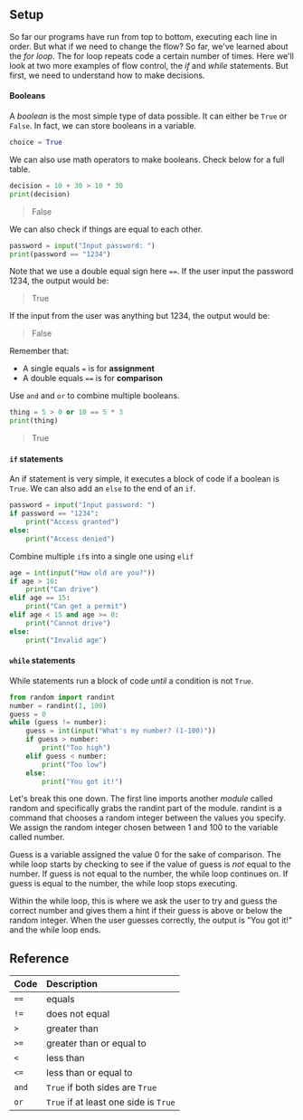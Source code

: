 ## Setup
So far our programs have run from top to bottom, executing each line in
order. But what if we need to change the flow? So far, we've learned
about the *for loop*. The for loop repeats code a certain number of
times. Here we'll look at two more examples of flow control, the *if*
and *while* statements. But first, we need to understand how to make
decisions.

#### Booleans
A *boolean* is the most simple type of data possible. It can either be
`True` or `False`. In fact, we can store booleans in a variable.
```python
choice = True
```
We can also use math operators to make booleans. Check below for a full
table.
```python
decision = 10 + 30 > 10 * 30
print(decision)
```
> False

We can also check if things are equal to each other.
```python
password = input("Input password: ")
print(password == "1234")
```
Note that we use a double equal sign here `==`. If the user input the password 1234, the output would be:

>True 

If the input from the user was anything but 1234, the output would be:

>False

Remember that:
- A single equals `=` is for **assignment**
- A double equals `==` is for **comparison**

Use `and` and `or` to combine multiple booleans.
```python
thing = 5 > 0 or 10 == 5 * 3
print(thing)
```
> True


#### `if` statements
An if statement is very simple, it executes a block of code if a boolean
is `True`. We can also add an `else` to the end of an `if`.
```python
password = input("Input password: ")
if password == "1234":
    print("Access granted")
else:
    print("Access denied")
```
Combine multiple `if`s into a single one using `elif`
```python
age = int(input("How old are you?"))
if age > 16:
    print("Can drive")
elif age == 15:
    print("Can get a permit")
elif age < 15 and age >= 0:
    print("Cannot drive")
else:
    print("Invalid age")
```

#### `while` statements
While statements run a block of code *until* a condition is not `True`.
```python
from random import randint
number = randint(1, 100)
guess = 0
while (guess != number):
    guess = int(input("What's my number? (1-100)"))
    if guess > number:
        print("Too high")
    elif guess < number:
        print("Too low")
    else:
        print("You got it!")
```
Let's break this one down.  The first line imports another *module* called random and specifically grabs the randint part of the module.  randint is a command that chooses a random integer between the values you specify. We assign the random integer chosen between 1 and 100 to the variable called number.

Guess is a variable assigned the value 0 for the sake of comparison.  The while loop starts by checking to see if the value of guess is *not* equal to the number.  If guess is not equal to the number, the while loop continues on.  If guess is equal to the number, the while loop stops executing.

Within the while loop, this is where we ask the user to try and guess the correct number and gives them a hint if their guess is above or below the random integer.  When the user guesses correctly, the output is "You got it!" and the while loop ends.

## Reference
| Code          | Description   |
| :------------ |:------------- |
| `==`  | equals  |
| `!=` | does not equal |
| `>`    | greater than |
| `>=`     | greater than or equal to |
| `<` | less than |
| `<=` | less than or equal to |
| `and` | `True` if both sides are `True` |
| `or` | `True` if at least one side is `True` |
